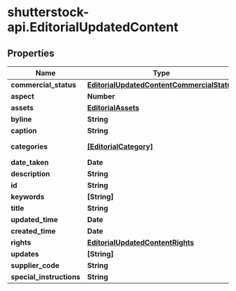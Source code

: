 # shutterstock-api.EditorialUpdatedContent

## Properties
Name | Type | Description | Notes
------------ | ------------- | ------------- | -------------
**commercial_status** | [**EditorialUpdatedContentCommercialStatus**](EditorialUpdatedContentCommercialStatus.md) |  | [optional] 
**aspect** | **Number** |  | [optional] 
**assets** | [**EditorialAssets**](EditorialAssets.md) |  | [optional] 
**byline** | **String** |  | [optional] 
**caption** | **String** |  | [optional] 
**categories** | [**[EditorialCategory]**](EditorialCategory.md) | List of categories | [optional] 
**date_taken** | **Date** |  | [optional] 
**description** | **String** |  | [optional] 
**id** | **String** |  | 
**keywords** | **[String]** |  | [optional] 
**title** | **String** |  | [optional] 
**updated_time** | **Date** |  | [optional] 
**created_time** | **Date** |  | [optional] 
**rights** | [**EditorialUpdatedContentRights**](EditorialUpdatedContentRights.md) |  | [optional] 
**updates** | **[String]** |  | [optional] 
**supplier_code** | **String** |  | [optional] 
**special_instructions** | **String** |  | [optional] 



